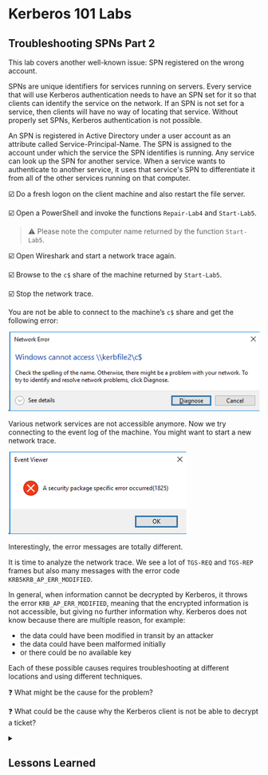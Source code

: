 # Kerberos 101 Labs

## Troubleshooting SPNs Part 2

This lab covers another well-known issue: SPN registered on the wrong account.

SPNs are unique identifiers for services running on servers. Every service that will use Kerberos authentication needs to have an SPN set for it so that clients can identify the service on the network. If an SPN is not set for a service, then clients will have no way of locating that service. Without properly set SPNs, Kerberos authentication is not possible.

An SPN is registered in Active Directory under a user account as an attribute called Service-Principal-Name. The SPN is assigned to the account under which the service the SPN identifies is running. Any service can look up the SPN for another service. When a service wants to authenticate to another service, it uses that service's SPN to differentiate it from all of the other services running on that computer.

:ballot_box_with_check: Do a fresh logon on the client machine and also restart the file server.

:ballot_box_with_check: Open a PowerShell and invoke the functions `Repair-Lab4` and `Start-Lab5`.

> :warning: Please note the computer name returned by the function `Start-Lab5`.

:ballot_box_with_check: Open Wireshark and start a network trace again.

:ballot_box_with_check: Browse to the `c$` share of the machine returned by `Start-Lab5`.

:ballot_box_with_check: Stop the network trace.

You are not be able to connect to the machine’s `c$` share and get the following error:

![Windows cannot access...](Assets/TroubleshootingSpnsPart2_1.png)

Various network services are not accessible anymore. Now we try connecting to the event log of the machine. You might want to start a new network trace.

![A security package specific error occured (1825)](Assets/TroubleshootingSpnsPart2_2.png)

Interestingly, the error messages are totally different.

It is time to analyze the network trace. We see a lot of `TGS-REQ` and `TGS-REP` frames but also many messages with the error code `KRB5KRB_AP_ERR_MODIFIED`.

In general, when information cannot be decrypted by Kerberos, it throws the error `KRB_AP_ERR_MODIFIED`, meaning that the encrypted information is not accessible, but giving no further information why. Kerberos does not know because there are multiple reason, for example:

- the data could have been modified in transit by an attacker
- the data could have been malformed initially
- or there could be no available key

Each of these possible causes requires troubleshooting at different locations and using different techniques.

:question: What might be the cause for the problem?

:question: What could be the cause why the Kerberos client is not be able to decrypt a ticket?

<details><summary><h2>Lessons Learned</h2></summary>

:ballot_box_with_check: Please check the SPN registered on the file server. You can use `dsa.msc` for that or PowerShell

```powershell
Get-ADComputer -Identity KerbFile2 -Properties ServicePrincipalName | Select-Object -ExpandProperty ServicePrincipalName
```

:ballot_box_with_check: Compare the SPNs of the `KerbFile2` computer account with the SPNs registered to another computer account, let's say `KerbWeb2`.

:question: Which is missing?

<details><summary>:question: When you know which SPN is missing, how can it be fixed?</summary>

The `HOST` SPN is missing on the computer account `KerbFile2`.  As the Kerberos client still retrievs tickets for that service from the KDC so the SPN `HOST/KerbFile2` must exist somewhere else, on another computer or user account. 

:ballot_box_with_check: Lets find the account:

```powershell
Get-ADComputer -Filter { ServicePrincipalName -eq 'HOST/KERBFILE2' }
```
You can either correct the SPNs manually using `dsa.msc`, `setspn.exe` or PowerShell or you can use the cmdlet `Repair-Lab5`.

</details>

:bulb: Application usually do not tell about the underlying Kerberos problem. The authentication simply fails and throws a generic error.

:bulb: Two different error messages have the same root that is actually a decryption problem.

:bulb: Registering SPNs on the wrong account has more serious consequences than not registering SPNs.

</details>
